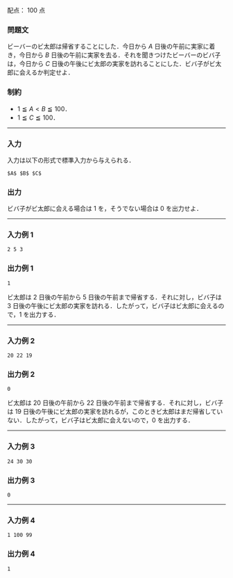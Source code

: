 配点： $100$ 点

### 問題文
ビーバーのビ太郎は帰省することにした．今日から $A$ 日後の午前に実家に着き，今日から $B$ 日後の午前に実家を去る．それを聞きつけたビーバーのビバ子は，今日から $C$ 日後の午後にビ太郎の実家を訪れることにした．ビバ子がビ太郎に会えるか判定せよ．

### 制約
- $1 \leqq A < B \leqq 100$．
- $1 \leqq C \leqq 100$．

---

### 入力
入力は以下の形式で標準入力から与えられる．

~~~
$A$ $B$ $C$
~~~

### 出力
ビバ子がビ太郎に会える場合は $1$ を，そうでない場合は $0$ を出力せよ．

---

### 入力例 1
~~~
2 5 3
~~~

### 出力例 1
~~~
1
~~~

ビ太郎は $2$ 日後の午前から $5$ 日後の午前まで帰省する．それに対し，ビバ子は $3$ 日後の午後にビ太郎の実家を訪れる．したがって，ビバ子はビ太郎に会えるので，$1$ を出力する．

---

### 入力例 2
~~~
20 22 19
~~~

### 出力例 2
~~~
0
~~~

ビ太郎は $20$ 日後の午前から $22$ 日後の午前まで帰省する．それに対し，ビバ子は $19$ 日後の午後にビ太郎の実家を訪れるが，このときビ太郎はまだ帰省していない．したがって，ビバ子はビ太郎に会えないので，$0$ を出力する．

---

### 入力例 3
~~~
24 30 30
~~~

### 出力例 3
~~~
0
~~~

---

### 入力例 4
~~~
1 100 99
~~~

### 出力例 4
~~~
1
~~~
